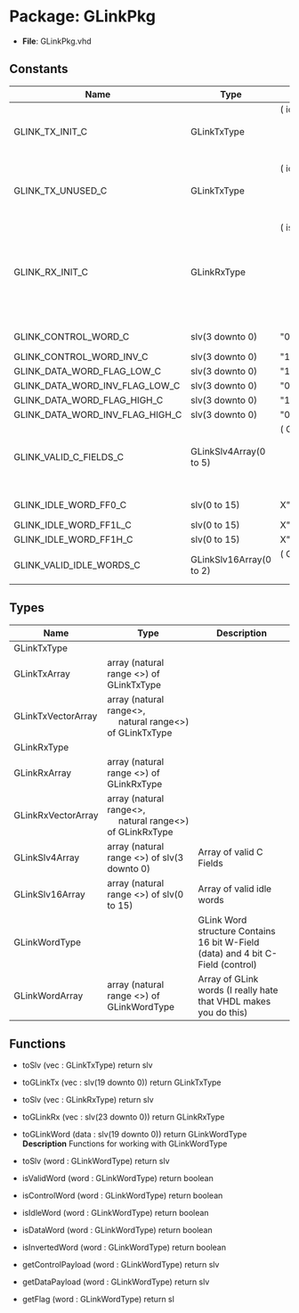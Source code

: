 # Package: GLinkPkg

- **File**: GLinkPkg.vhd
## Constants

| Name                            | Type                    | Value                                                                                                                                                                                                                                                                                                                                                                                                                                                                                                                                                               | Description               |
| ------------------------------- | ----------------------- | ------------------------------------------------------------------------------------------------------------------------------------------------------------------------------------------------------------------------------------------------------------------------------------------------------------------------------------------------------------------------------------------------------------------------------------------------------------------------------------------------------------------------------------------------------------------- | ------------------------- |
| GLINK_TX_INIT_C                 | GLinkTxType             |  (       idle    => '1',<br><span style="padding-left:20px">       control => '0',<br><span style="padding-left:20px">       flag    => '0',<br><span style="padding-left:20px">       data    => (others => '0'),<br><span style="padding-left:20px">       linkRst => '1')                                                                                                                                                                                                                                                                                        |                           |
| GLINK_TX_UNUSED_C               | GLinkTxType             |  (       idle    => '1',<br><span style="padding-left:20px">       control => '0',<br><span style="padding-left:20px">       flag    => '0',<br><span style="padding-left:20px">       data    => (others => '0'),<br><span style="padding-left:20px">       linkRst => '0')                                                                                                                                                                                                                                                                                        |                           |
| GLINK_RX_INIT_C                 | GLinkRxType             |  (       isIdle    => '1',<br><span style="padding-left:20px">       isData    => '0',<br><span style="padding-left:20px">       isControl => '0',<br><span style="padding-left:20px">       flag      => '0',<br><span style="padding-left:20px">       data      => (others => '0'),<br><span style="padding-left:20px">       -- Link Status Signals       error     => '0',<br><span style="padding-left:20px">       rxReady   => '0',<br><span style="padding-left:20px">       txReady   => '0',<br><span style="padding-left:20px">       linkUp    => '0') |                           |
| GLINK_CONTROL_WORD_C            | slv(3 downto 0)         |  "0011"                                                                                                                                                                                                                                                                                                                                                                                                                                                                                                                                                             |  Valid C Field values     |
| GLINK_CONTROL_WORD_INV_C        | slv(3 downto 0)         |  "1100"                                                                                                                                                                                                                                                                                                                                                                                                                                                                                                                                                             |                           |
| GLINK_DATA_WORD_FLAG_LOW_C      | slv(3 downto 0)         |  "1101"                                                                                                                                                                                                                                                                                                                                                                                                                                                                                                                                                             |                           |
| GLINK_DATA_WORD_INV_FLAG_LOW_C  | slv(3 downto 0)         |  "0010"                                                                                                                                                                                                                                                                                                                                                                                                                                                                                                                                                             |                           |
| GLINK_DATA_WORD_FLAG_HIGH_C     | slv(3 downto 0)         |  "1011"                                                                                                                                                                                                                                                                                                                                                                                                                                                                                                                                                             |                           |
| GLINK_DATA_WORD_INV_FLAG_HIGH_C | slv(3 downto 0)         |  "0100"                                                                                                                                                                                                                                                                                                                                                                                                                                                                                                                                                             |                           |
| GLINK_VALID_C_FIELDS_C          | GLinkSlv4Array(0 to 5)  |  (       GLINK_CONTROL_WORD_C,<br><span style="padding-left:20px">       GLINK_CONTROL_WORD_INV_C,<br><span style="padding-left:20px">       GLINK_DATA_WORD_FLAG_LOW_C,<br><span style="padding-left:20px">       GLINK_DATA_WORD_INV_FLAG_LOW_C,<br><span style="padding-left:20px">       GLINK_DATA_WORD_FLAG_HIGH_C,<br><span style="padding-left:20px">       GLINK_DATA_WORD_INV_FLAG_HIGH_C)                                                                                                                                                                |                           |
| GLINK_IDLE_WORD_FF0_C           | slv(0 to 15)            |  X"FF00"                                                                                                                                                                                                                                                                                                                                                                                                                                                                                                                                                            |  Valid idle (fill) words  |
| GLINK_IDLE_WORD_FF1L_C          | slv(0 to 15)            |  X"FE00"                                                                                                                                                                                                                                                                                                                                                                                                                                                                                                                                                            |                           |
| GLINK_IDLE_WORD_FF1H_C          | slv(0 to 15)            |  X"FF80"                                                                                                                                                                                                                                                                                                                                                                                                                                                                                                                                                            |                           |
| GLINK_VALID_IDLE_WORDS_C        | GLinkSlv16Array(0 to 2) |  (       GLINK_IDLE_WORD_FF0_C,<br><span style="padding-left:20px">       GLINK_IDLE_WORD_FF1L_C,<br><span style="padding-left:20px">       GLINK_IDLE_WORD_FF1H_C)                                                                                                                                                                                                                                                                                                                                                                                                 |                           |
## Types

| Name               | Type                                                                                         | Description                                                                        |
| ------------------ | -------------------------------------------------------------------------------------------- | ---------------------------------------------------------------------------------- |
| GLinkTxType        |                                                                                              |                                                                                    |
| GLinkTxArray       | array (natural range <>) of GLinkTxType                                                      |                                                                                    |
| GLinkTxVectorArray | array (natural range<>,<br><span style="padding-left:20px"> natural range<>) of GLinkTxType  |                                                                                    |
| GLinkRxType        |                                                                                              |                                                                                    |
| GLinkRxArray       | array (natural range <>) of GLinkRxType                                                      |                                                                                    |
| GLinkRxVectorArray | array (natural range<>,<br><span style="padding-left:20px"> natural range<>) of GLinkRxType  |                                                                                    |
| GLinkSlv4Array     | array (natural range <>) of slv(3 downto 0)                                                  |  Array of valid C Fields                                                           |
| GLinkSlv16Array    | array (natural range <>) of slv(0 to 15)                                                     |  Array of valid idle words                                                         |
| GLinkWordType      |                                                                                              |  GLink Word structure  Contains 16 bit W-Field (data) and 4 bit C-Field (control)  |
| GLinkWordArray     | array (natural range <>) of GLinkWordType                                                    |  Array of GLink words (I really hate that VHDL makes you do this)                  |
## Functions
- toSlv <font id="function_arguments">(vec     : GLinkTxType) </font> <font id="function_return">return slv </font>
- toGLinkTx <font id="function_arguments">(vec : slv(19 downto 0)) </font> <font id="function_return">return GLinkTxType </font>
- toSlv <font id="function_arguments">(vec     : GLinkRxType) </font> <font id="function_return">return slv </font>
- toGLinkRx <font id="function_arguments">(vec : slv(23 downto 0)) </font> <font id="function_return">return GLinkRxType </font>
- toGLinkWord <font id="function_arguments">(data        : slv(19 downto 0)) </font> <font id="function_return">return GLinkWordType </font>
**Description**
 Functions for working with GLinkWordType

- toSlv <font id="function_arguments">(word             : GLinkWordType) </font> <font id="function_return">return slv </font>
- isValidWord <font id="function_arguments">(word       : GLinkWordType) </font> <font id="function_return">return boolean </font>
- isControlWord <font id="function_arguments">(word     : GLinkWordType) </font> <font id="function_return">return boolean </font>
- isIdleWord <font id="function_arguments">(word        : GLinkWordType) </font> <font id="function_return">return boolean </font>
- isDataWord <font id="function_arguments">(word        : GLinkWordType) </font> <font id="function_return">return boolean </font>
- isInvertedWord <font id="function_arguments">(word    : GLinkWordType) </font> <font id="function_return">return boolean </font>
- getControlPayload <font id="function_arguments">(word : GLinkWordType) </font> <font id="function_return">return slv </font>
- getDataPayload <font id="function_arguments">(word     : GLinkWordType) </font> <font id="function_return">return slv </font>
- getFlag <font id="function_arguments">(word            : GLinkWordType) </font> <font id="function_return">return sl </font>
